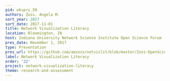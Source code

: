 ```yaml
---
pid: wksprs_50
authors: Zoss, Angela M.
sort_year: 2017
sort_date: 2017-11-01
title: Network Visualization Literacy
location: Bloomington, IN
host: Indiana University Network Science Institute Open Science Forum
pres_date: November 1, 2017
type: Presentation
pres_url: https://github.com/amzoss/netvislit/blob/master/Zoss-OpenScienceForum.pdf
label: Network Visualization Literacy
order: '22'
project: network-visualization-literacy
theme: research-and-assessment
---
```

